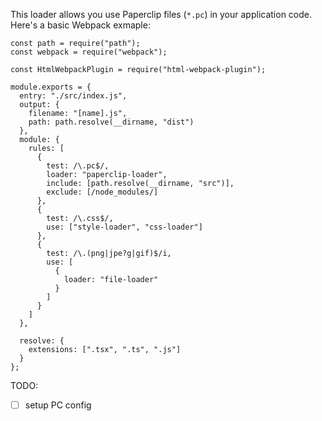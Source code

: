 This loader allows you use Paperclip files (`*.pc`) in your application code. Here's a basic Webpack exmaple:

```
const path = require("path");
const webpack = require("webpack");

const HtmlWebpackPlugin = require("html-webpack-plugin");

module.exports = {
  entry: "./src/index.js",
  output: {
    filename: "[name].js",
    path: path.resolve(__dirname, "dist")
  },
  module: {
    rules: [
      {
        test: /\.pc$/,
        loader: "paperclip-loader",
        include: [path.resolve(__dirname, "src")],
        exclude: [/node_modules/]
      },
      {
        test: /\.css$/,
        use: ["style-loader", "css-loader"]
      },
      {
        test: /\.(png|jpe?g|gif)$/i,
        use: [
          {
            loader: "file-loader"
          }
        ]
      }
    ]
  },

  resolve: {
    extensions: [".tsx", ".ts", ".js"]
  }
};

```

TODO:

- [ ] setup PC config

